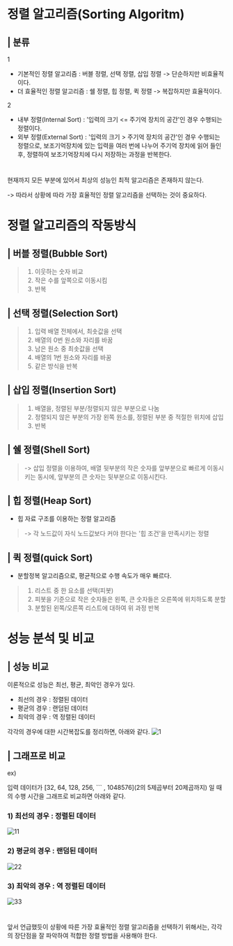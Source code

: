 # 정렬 알고리즘(Sorting Algoritm)
## | 분류
1

+ 기본적인 정렬 알고리즘 : 버블 정렬, 선택 정렬, 삽입 정렬 
-> 단순하지만 비효율적이다.
+ 더 효율적인 정렬 알고리즘 : 쉘 정렬, 힙 정렬, 퀵 정렬
-> 복잡하지만 효율적이다.

2

+ 내부 정렬(Internal Sort) : '입력의 크기 <= 주기억 장치의 공간'인 경우 수행되는 정렬이다.
+ 외부 정렬(External Sort) : '입력의 크기 > 주기억 장치의 공간'인 경우 수행되는 정렬으로, 보조기억장치에 있는 입력을 여러 번에 나누어 주기억 장치에 읽어 들인 후, 정렬하여 보조기억장치에 다시 저장하는 과정을 반복한다.
#
 현재까지 모든 부분에 있어서 최상의 성능인 최적 알고리즘은 존재하지 않는다. 

 -> 따라서 상황에 따라 가장 효율적인 정렬 알고리즘을 선택하는 것이 중요하다.



# 정렬 알고리즘의 작동방식

## | 버블 정렬(Bubble Sort)
> 1. 이웃하는 숫자 비교
> 2. 작은 수를 앞쪽으로 이동시킴
> 3. 반복

## | 선택 정렬(Selection Sort)
> 1. 입력 배열 전체에서, 최솟값을 선택
> 2. 배열의 0번 원소와 자리를 바꿈
> 3. 남은 원소 중 최솟값을 선택
> 4. 배열의 1번 원소와 자리를 바꿈
> 5. 같은 방식을 반복
## | 삽입 정렬(Insertion Sort)
> 1. 배열을, 정렬된 부분/정렬되지 않은 부분으로 나눔
> 2. 정렬되지 않은 부분의 가장 왼쪽 원소를, 정렬된 부분 중 적절한 위치에 삽입 
> 3. 반복
## | 쉘 정렬(Shell Sort)
> -> 삽입 정렬을 이용하여, 배열 뒷부분의 작은 숫자를 앞부분으로 빠르게 이동시키는 동시에, 앞부분의 큰 숫자는 뒷부분으로 이동시킨다.
## | 힙 정렬(Heap Sort)
+ 힙 자료 구조를 이용하는 정렬 알고리즘
> -> 각 노드값이 자식 노드값보다 커야 한다는 '힙 조건'을 만족시키는 정렬
## | 퀵 정렬(quick Sort)
+ 분할정복 알고리즘으로, 평균적으로 수행 속도가 매우 빠르다.
> 1. 리스트 중 한 요소를 선택(피봇)
> 2. 피봇을 기준으로 작은 숫자들은 왼쪽, 큰 숫자들은 오른쪽에 위치하도록 분할
> 3. 분할된 왼쪽/오른쪽 리스트에 대하여 위 과정 반복

# 성능 분석 및 비교
## | 성능 비교
이론적으로 성능은 최선, 평균, 최악인 경우가 있다.
+ 최선의 경우 : 정렬된 데이터
+ 평균의 경우 : 랜덤된 데이터
+ 최악의 경우 : 역 정렬된 데이터

각각의 경우에 대한 시간복잡도를 정리하면, 아래와 같다.
![1](https://user-images.githubusercontent.com/101811119/166922775-72e3fc4e-4006-40f7-8d3a-0486f8be6d57.png)


## | 그래프로 비교
ex)

입력 데이터가 [32, 64, 128, 256, ``` , 1048576](2의 5제곱부터 20제곱까지) 일 때의 수행 시간을 그래프로 비교하면 아래와 같다.

### 1) 최선의 경우 : 정렬된 데이터
![11](https://user-images.githubusercontent.com/101811119/166937435-5dcefbad-78be-4c36-9aeb-f5dc979b5ebf.png)


### 2) 평균의 경우 : 랜덤된 데이터
![22](https://user-images.githubusercontent.com/101811119/166937459-cba1090c-1514-41a6-a17a-445be62c41c9.png)


### 3) 최악의 경우 : 역 정렬된 데이터
![33](https://user-images.githubusercontent.com/101811119/166937470-6f1bd09b-c8eb-46b4-a03e-d2783925add0.png)


#
앞서 언급했듯이 상황에 따른 가장 효율적인 정렬 알고리즘을 선택하기 위해서는, 각각의 장단점을 잘 파악하여 적합한 정렬 방법을 사용해야 한다.
